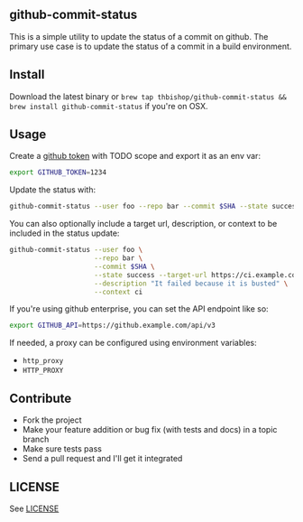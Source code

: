 ## github-commit-status

This is a simple utility to update the status of a commit on github. The
primary use case is to update the status of a commit in a build environment.

## Install

Download the latest binary or
`brew tap thbishop/github-commit-status && brew install github-commit-status`
if you're on OSX.

## Usage

Create a [github token]() with TODO scope and export it as an env var:
```sh
export GITHUB_TOKEN=1234
```

Update the status with:
```sh
github-commit-status --user foo --repo bar --commit $SHA --state success
```

You can also optionally include a target url, description, or context to be
included in the status update:
```sh
github-commit-status --user foo \
                     --repo bar \
                     --commit $SHA \
                     --state success --target-url https://ci.example.com/build/1 \
                     --description "It failed because it is busted" \
                     --context ci
```

If you're using github enterprise, you can set the API endpoint like so:
```sh
export GITHUB_API=https://github.example.com/api/v3
```

If needed, a proxy can be configured using environment variables:
* `http_proxy`
* `HTTP_PROXY`

## Contribute
* Fork the project
* Make your feature addition or bug fix (with tests and docs) in a topic branch
* Make sure tests pass
* Send a pull request and I'll get it integrated

## LICENSE
See [LICENSE](LICENSE)
